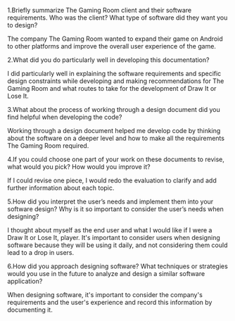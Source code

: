 1.Briefly summarize The Gaming Room client and their software requirements. Who was the client? What type of software did they want you to design?

The company The Gaming Room wanted to expand their game on Android to other platforms and improve the overall user experience of the game.

2.What did you do particularly well in developing this documentation?

I did particularly well in explaining the software requirements and specific design constraints while developing and making recommendations for The Gaming Room and what routes to take for the development of Draw It or Lose It.

3.What about the process of working through a design document did you find helpful when developing the code?

Working through a design document helped me develop code by thinking about the software on a deeper level and how to make all the requirements The Gaming Room required.

4.If you could choose one part of your work on these documents to revise, what would you pick? How would you improve it?

If I could revise one piece, I would redo the evaluation to clarify and add further information about each topic.

5.How did you interpret the user’s needs and implement them into your software design? Why is it so important to consider the user’s needs when designing?

I thought about myself as the end user and what I would like if I were a Draw It or Lose It, player. It's important to consider users when designing software because they will be using it daily, and not considering them could lead to a drop in users.


6.How did you approach designing software? What techniques or strategies would you use in the future to analyze and design a similar software application?

When designing software, it's important to consider the company's requirements and the user's experience and record this information by documenting it.
